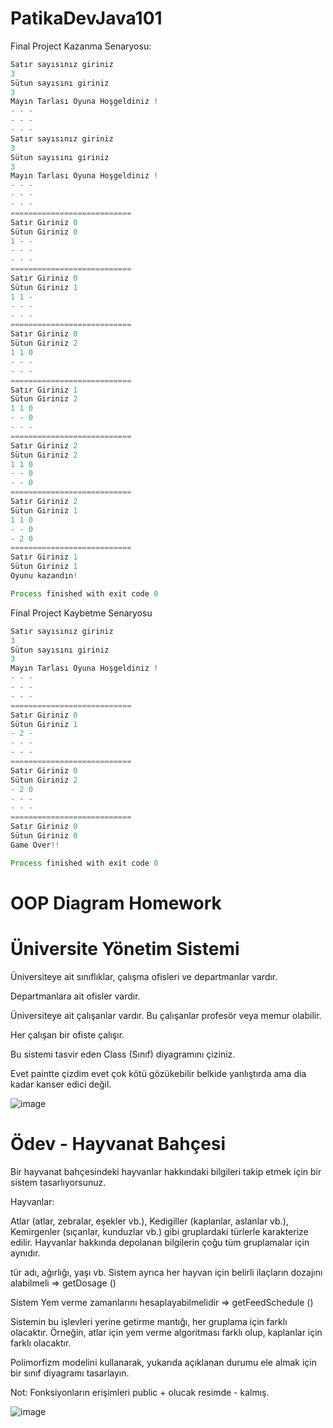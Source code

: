 # PatikaDevJava101
Final Project Kazanma Senaryosu:
  ```java
  Satır sayısınız giriniz 
  3
  Sütun sayısını giriniz 
  3
  Mayın Tarlası Oyuna Hoşgeldiniz !
  - - - 
  - - - 
  - - - 
  Satır sayısınız giriniz 
3
Sütun sayısını giriniz 
3
Mayın Tarlası Oyuna Hoşgeldiniz !
- - - 
- - - 
- - - 
===========================
Satır Giriniz 0
Sütun Giriniz 0
1 - - 
- - - 
- - - 
===========================
Satır Giriniz 0
Sütun Giriniz 1
1 1 - 
- - - 
- - - 
===========================
Satır Giriniz 0
Sütun Giriniz 2
1 1 0 
- - - 
- - - 
===========================
Satır Giriniz 1
Sütun Giriniz 2
1 1 0 
- - 0 
- - - 
===========================
Satır Giriniz 2
Sütun Giriniz 2
1 1 0 
- - 0 
- - 0 
===========================
Satır Giriniz 2
Sütun Giriniz 1
1 1 0 
- - 0 
- 2 0 
===========================
Satır Giriniz 1
Sütun Giriniz 1
Oyunu kazandın!

Process finished with exit code 0

  ```
  Final Project Kaybetme Senaryosu
  ```java
  Satır sayısınız giriniz 
3
Sütun sayısını giriniz 
3
Mayın Tarlası Oyuna Hoşgeldiniz !
- - - 
- - - 
- - - 
===========================
Satır Giriniz 0
Sütun Giriniz 1
- 2 - 
- - - 
- - - 
===========================
Satır Giriniz 0
Sütun Giriniz 2
- 2 0 
- - - 
- - - 
===========================
Satır Giriniz 0
Sütun Giriniz 0
Game Over!!

Process finished with exit code 0

  ```
# OOP Diagram Homework
# Üniversite Yönetim Sistemi
  Üniversiteye ait sınıflıklar, çalışma ofisleri ve departmanlar vardır.
  
  Departmanlara ait ofisler vardır.
  
  Üniversiteye ait çalışanlar vardır. Bu çalışanlar profesör veya memur olabilir.
  
  Her çalışan bir ofiste çalışır.
  
  Bu sistemi tasvir eden Class (Sınıf) diyagramını çiziniz.
  
  Evet paintte çizdim evet çok kötü gözükebilir belkide yanlıştırda ama dia kadar kanser edici değil.
  
  ![image](https://user-images.githubusercontent.com/45934056/123136775-f99f2100-d45b-11eb-8feb-cfaeb6717c2e.png)
  
 # Ödev - Hayvanat Bahçesi
Bir hayvanat bahçesindeki hayvanlar hakkındaki bilgileri takip etmek için bir sistem tasarlıyorsunuz.

Hayvanlar:

Atlar (atlar, zebralar, eşekler vb.),
Kedigiller (kaplanlar, aslanlar vb.),
Kemirgenler (sıçanlar, kunduzlar vb.)
gibi gruplardaki türlerle karakterize edilir.
Hayvanlar hakkında depolanan bilgilerin çoğu tüm gruplamalar için aynıdır.

tür adı, ağırlığı, yaşı vb.
Sistem ayrıca her hayvan için belirli ilaçların dozajını alabilmeli => getDosage ()

Sistem Yem verme zamanlarını hesaplayabilmelidir => getFeedSchedule ()

Sistemin bu işlevleri yerine getirme mantığı, her gruplama için farklı olacaktır. Örneğin, atlar için yem verme algoritması farklı olup, kaplanlar için farklı
olacaktır.

Polimorfizm modelini kullanarak, yukarıda açıklanan durumu ele almak için bir sınıf diyagramı tasarlayın.

Not: Fonksiyonların erişimleri public + olucak resimde - kalmış.

![image](https://user-images.githubusercontent.com/45934056/123145612-b184fc00-d465-11eb-9b35-8df47b95bc21.png)



 
